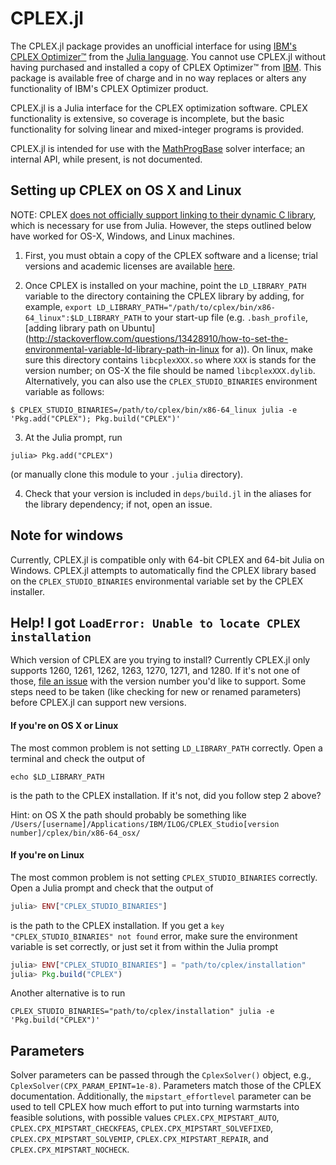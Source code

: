 CPLEX.jl
========

The CPLEX.jl package provides an unofficial interface for using [IBM's CPLEX Optimizer™](http://www.ibm.com/software/commerce/optimization/cplex-optimizer/) from the [Julia language](http://julialang.org/). You cannot use CPLEX.jl without having purchased and installed a copy of CPLEX Optimizer™ from [IBM](http://www.ibm.com/). This package is available free of charge and in no way replaces or alters any functionality of IBM's CPLEX Optimizer product.

CPLEX.jl is a Julia interface for the CPLEX optimization software. CPLEX functionality is extensive, so coverage is incomplete, but the basic functionality for solving linear and mixed-integer programs is provided.

CPLEX.jl is intended for use with the [MathProgBase](https://github.com/JuliaOpt/MathProgBase.jl) solver interface; an internal API, while present, is not documented.

Setting up CPLEX on OS X and Linux
----------------------------------

NOTE: CPLEX [does not officially support linking to their dynamic C library](https://www.ibm.com/developerworks/community/forums/html/topic?id=ca96447c-fe2d-4e8a-900e-cfe358a9bcec&ps=25), which is necessary for use from Julia. However, the steps outlined below have worked for OS-X, Windows, and Linux machines.

1. First, you must obtain a copy of the CPLEX software and a license; trial versions and academic licenses are available [here](http://www-01.ibm.com/software/websphere/products/optimization/cplex-studio-preview-edition/).

2. Once CPLEX is installed on your machine, point the `LD_LIBRARY_PATH` variable to the directory containing the CPLEX library by adding, for example, ``export LD_LIBRARY_PATH="/path/to/cplex/bin/x86-64_linux":$LD_LIBRARY_PATH`` to your start-up file (e.g. ``.bash_profile``, [adding library path on Ubuntu](http://stackoverflow.com/questions/13428910/how-to-set-the-environmental-variable-ld-library-path-in-linux for a)). On linux, make sure this directory contains ``libcplexXXX.so`` where ``XXX`` is stands for the version number; on OS-X the file should be named ``libcplexXXX.dylib``. Alternatively, you can also use the `CPLEX_STUDIO_BINARIES` environment variable as follows:
  ```
  $ CPLEX_STUDIO_BINARIES=/path/to/cplex/bin/x86-64_linux julia -e 'Pkg.add("CPLEX"); Pkg.build("CPLEX")'
  ```

3. At the Julia prompt, run
  ```
  julia> Pkg.add("CPLEX")
  ```
(or manually clone this module to your ``.julia`` directory).

4. Check that your version is included in ``deps/build.jl`` in the aliases for the library dependency; if not, open an issue.

Note for windows
----------------

Currently, CPLEX.jl is compatible only with 64-bit CPLEX and 64-bit Julia on Windows. CPLEX.jl attempts to automatically find the CPLEX library based on the `CPLEX_STUDIO_BINARIES` environmental variable set by the CPLEX installer.

Help! I got `LoadError: Unable to locate CPLEX installation`
----------------------------------

Which version of CPLEX are you trying to install? Currently CPLEX.jl only supports 1260, 1261, 1262, 1263, 1270, 1271, and 1280. If it's not one of those, [file an issue](https://github.com/JuliaOpt/CPLEX.jl/issues/new) with the version number you'd like to support. Some steps need to be taken (like checking for new or renamed parameters) before CPLEX.jl can support new versions.

#### If you're on OS X or Linux

The most common problem is not setting `LD_LIBRARY_PATH` correctly. Open a terminal and check the output of
```
echo $LD_LIBRARY_PATH
```
is the path to the CPLEX installation. If it's not, did you follow step 2 above?

Hint: on OS X the path should probably be something like
`/Users/[username]/Applications/IBM/ILOG/CPLEX_Studio[version number]/cplex/bin/x86-64_osx/`

#### If you're on Linux

The most common problem is not setting `CPLEX_STUDIO_BINARIES` correctly. Open a Julia prompt and check that the output of
```julia
julia> ENV["CPLEX_STUDIO_BINARIES"]
```
is the path to the CPLEX installation. If you get a `key "CPLEX_STUDIO_BINARIES" not found` error, make sure the environment variable is set correctly, or just set it from within the Julia prompt
```julia
julia> ENV["CPLEX_STUDIO_BINARIES"] = "path/to/cplex/installation"
julia> Pkg.build("CPLEX")
```
Another alternative is to run
```
CPLEX_STUDIO_BINARIES="path/to/cplex/installation" julia -e 'Pkg.build("CPLEX")'
```

Parameters
----------

Solver parameters can be passed through the ``CplexSolver()`` object, e.g., ``CplexSolver(CPX_PARAM_EPINT=1e-8)``. Parameters match those of the CPLEX documentation. Additionally, the ``mipstart_effortlevel`` parameter can be used to tell CPLEX how much effort to put into turning warmstarts into feasible solutions, with possible values ``CPLEX.CPX_MIPSTART_AUTO``, ``CPLEX.CPX_MIPSTART_CHECKFEAS``, ``CPLEX.CPX_MIPSTART_SOLVEFIXED``, ``CPLEX.CPX_MIPSTART_SOLVEMIP``, ``CPLEX.CPX_MIPSTART_REPAIR``, and ``CPLEX.CPX_MIPSTART_NOCHECK``.
